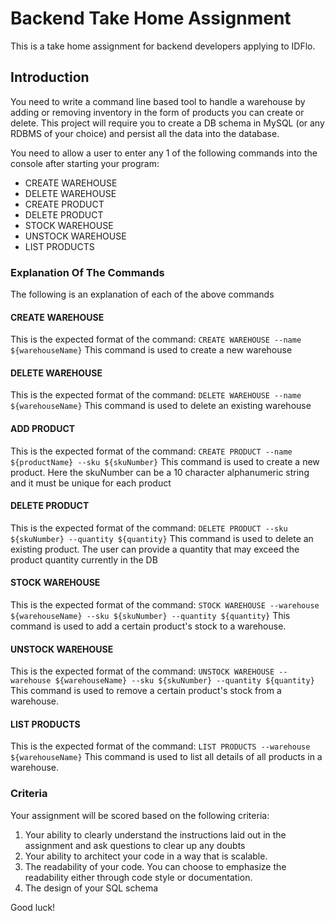 # Backend Take Home Assignment

This is a take home assignment for backend developers applying to IDFlo.

## Introduction

You need to write a command line based tool to handle a warehouse by adding or removing inventory in the form of products you can create or delete. This project will require you to create a DB schema in MySQL (or any RDBMS of your choice) and persist all the data into the database.

You need to allow a user to enter any 1 of the following commands into the console after starting your program:

* CREATE WAREHOUSE
* DELETE WAREHOUSE
* CREATE PRODUCT
* DELETE PRODUCT
* STOCK WAREHOUSE
* UNSTOCK WAREHOUSE
* LIST PRODUCTS

### Explanation Of The Commands

The following is an explanation of each of the above commands

#### CREATE WAREHOUSE
This is the expected format of the command:  `CREATE WAREHOUSE --name ${warehouseName}`
This command is used to create a new warehouse

#### DELETE WAREHOUSE
This is the expected format of the command: `DELETE WAREHOUSE --name ${warehouseName}`
This command is used to delete an existing warehouse

#### ADD PRODUCT
This is the expected format of the command: `CREATE PRODUCT --name ${productName} --sku ${skuNumber}`
This command is used to create a new product. Here the skuNumber can be a 10 character alphanumeric string and it must be unique for each product

#### DELETE PRODUCT
This is the expected format of the command: `DELETE PRODUCT --sku ${skuNumber} --quantity ${quantity}`
This command is used to delete an existing product. The user can provide a quantity that may exceed the product quantity currently in the DB

#### STOCK WAREHOUSE
This is the expected format of the command: `STOCK WAREHOUSE --warehouse ${warehouseName} --sku ${skuNumber} --quantity ${quantity}`
This command is used to add a certain product's stock to a warehouse.

#### UNSTOCK WAREHOUSE
This is the expected format of the command: `UNSTOCK WAREHOUSE --warehouse ${warehouseName} --sku ${skuNumber} --quantity ${quantity}`
This command is used to remove a certain product's stock from a warehouse.

#### LIST PRODUCTS
This is the expected format of the command: `LIST PRODUCTS --warehouse ${warehouseName}`
This command is used to list all details of all products in a warehouse.


### Criteria

Your assignment will be scored based on the following criteria:

1. Your ability to clearly understand the instructions laid out in the assignment and ask questions to clear up any doubts
2. Your ability to architect your code in a way that is scalable.
3. The readability of your code. You can choose to emphasize the readability either through code style or documentation.
4. The design of your SQL schema

Good luck!
